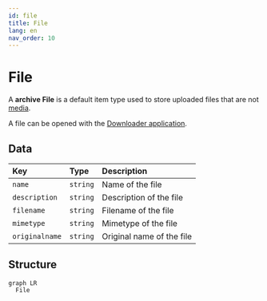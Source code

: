 ```yaml
---
id: file
title: File
lang: en
nav_order: 10
---
```


# File

A **<span class="aq-icon outline">archive</span> File** is a default item type used to store uploaded files that are not [media](./media.md).

A file can be opened with the [Downloader application](../applications/downloader.md).

## Data

| Key | Type | Description |
| :--- | :---- | :----------- |
| `name` | `string` | Name of the file |
| `description` | `string` | Description of the file |
| `filename` | `string` | Filename of the file |
| `mimetype` | `string` | Mimetype of the file |
| `originalname` | `string` | Original name of the file |

## Structure

```mermaid
graph LR
  File
```